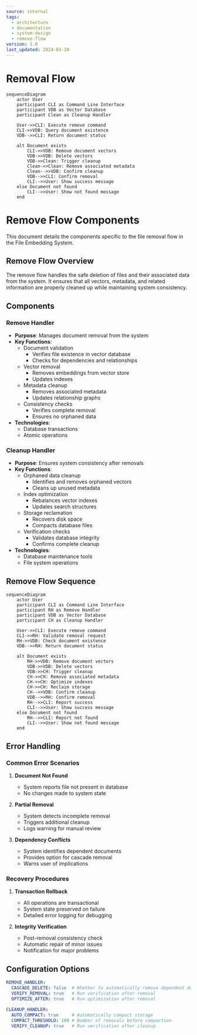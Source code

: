 ```yaml
---
source: internal
tags:
  - architecture
  - documentation
  - system-design
  - remove-flow
version: 1.0
last_updated: 2024-03-20
---
```



# Removal Flow

```mermaid
sequenceDiagram
    actor User
    participant CLI as Command Line Interface
    participant VDB as Vector Database
    participant Clean as Cleanup Handler

    User->>CLI: Execute remove command
    CLI->>VDB: Query document existence
    VDB-->>CLI: Return document status
    
    alt Document exists
        CLI->>VDB: Remove document vectors
        VDB->>VDB: Delete vectors
        VDB->>Clean: Trigger cleanup
        Clean->>Clean: Remove associated metadata
        Clean-->>VDB: Confirm cleanup
        VDB-->>CLI: Confirm removal
        CLI-->>User: Show success message
    else Document not found
        CLI-->>User: Show not found message
    end
```

# Remove Flow Components

This document details the components specific to the file removal flow in the File Embedding System.

## Remove Flow Overview

The remove flow handles the safe deletion of files and their associated data from the system. It ensures that all vectors, metadata, and related information are properly cleaned up while maintaining system consistency.

## Components

### Remove Handler
- **Purpose**: Manages document removal from the system
- **Key Functions**:
  - Document validation
    - Verifies file existence in vector database
    - Checks for dependencies and relationships
  - Vector removal
    - Removes embeddings from vector store
    - Updates indexes
  - Metadata cleanup
    - Removes associated metadata
    - Updates relationship graphs
  - Consistency checks
    - Verifies complete removal
    - Ensures no orphaned data
- **Technologies**:
  - Database transactions
  - Atomic operations

### Cleanup Handler
- **Purpose**: Ensures system consistency after removals
- **Key Functions**:
  - Orphaned data cleanup
    - Identifies and removes orphaned vectors
    - Cleans up unused metadata
  - Index optimization
    - Rebalances vector indexes
    - Updates search structures
  - Storage reclamation
    - Recovers disk space
    - Compacts database files
  - Verification checks
    - Validates database integrity
    - Confirms complete cleanup
- **Technologies**:
  - Database maintenance tools
  - File system operations

## Remove Flow Sequence

```mermaid
sequenceDiagram
    actor User
    participant CLI as Command Line Interface
    participant RH as Remove Handler
    participant VDB as Vector Database
    participant CH as Cleanup Handler

    User->>CLI: Execute remove command
    CLI->>RH: Validate removal request
    RH->>VDB: Check document existence
    VDB-->>RH: Return document status
    
    alt Document exists
        RH->>VDB: Remove document vectors
        VDB->>VDB: Delete vectors
        VDB->>CH: Trigger cleanup
        CH->>CH: Remove associated metadata
        CH->>CH: Optimize indexes
        CH->>CH: Reclaim storage
        CH-->>VDB: Confirm cleanup
        VDB-->>RH: Confirm removal
        RH-->>CLI: Report success
        CLI-->>User: Show success message
    else Document not found
        RH-->>CLI: Report not found
        CLI-->>User: Show not found message
    end
```

## Error Handling

### Common Error Scenarios
1. **Document Not Found**
   - System reports file not present in database
   - No changes made to system state

2. **Partial Removal**
   - System detects incomplete removal
   - Triggers additional cleanup
   - Logs warning for manual review

3. **Dependency Conflicts**
   - System identifies dependent documents
   - Provides option for cascade removal
   - Warns user of implications

### Recovery Procedures
1. **Transaction Rollback**
   - All operations are transactional
   - System state preserved on failure
   - Detailed error logging for debugging

2. **Integrity Verification**
   - Post-removal consistency check
   - Automatic repair of minor issues
   - Notification for major problems

## Configuration Options

```yaml
REMOVE_HANDLER:
  CASCADE_DELETE: false  # Whether to automatically remove dependent documents
  VERIFY_REMOVAL: true   # Run verification after removal
  OPTIMIZE_AFTER: true   # Run optimization after removal
  
CLEANUP_HANDLER:
  AUTO_COMPACT: true     # Automatically compact storage
  COMPACT_THRESHOLD: 100 # Number of removals before compaction
  VERIFY_CLEANUP: true   # Run verification after cleanup
``` 